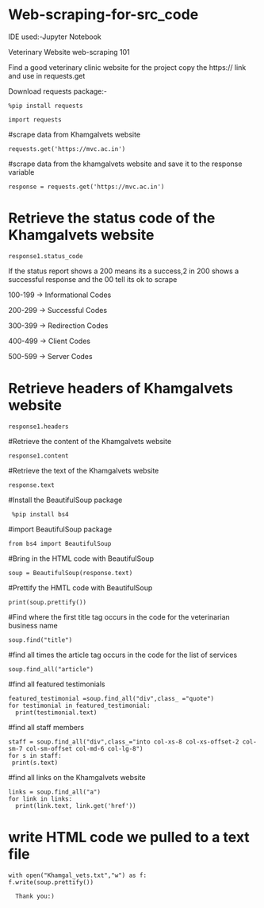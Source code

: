 # Web-scraping-for-src_code

IDE used:-Jupyter Notebook

Veterinary Website web-scraping 101

Find a good veterinary clinic website for the project copy the  https://  link and use in requests.get

Download requests package:-

    %pip install requests
 
    import requests
#scrape data from Khamgalvets website

    requests.get('https://mvc.ac.in')

#scrape data from the khamgalvets website and save it to the response variable

    response = requests.get('https://mvc.ac.in')

# Retrieve the status code of the Khamgalvets website

    response1.status_code

If the status report shows a 200 means its a success,2 in 200 shows a 
successful response and the 00 tell its ok to scrape

100-199 -> Informational Codes

200-299 -> Successful Codes

300-399 -> Redirection Codes

400-499 -> Client Codes

500-599 -> Server Codes

# Retrieve headers of Khamgalvets website
 
    response1.headers

#Retrieve the content of the Khamgalvets website

    response1.content

#Retrieve the text of the Khamgalvets website

    response.text

#Install the BeautifulSoup package
     
     %pip install bs4

#import BeautifulSoup package

    from bs4 import BeautifulSoup

#Bring in the HTML code with BeautifulSoup

    soup = BeautifulSoup(response.text)

#Prettify the HMTL code with BeautifulSoup

    print(soup.prettify())

#Find where the first title tag occurs in the code for the veterinarian business name

    soup.find("title")

#find all times the article tag occurs in the code for the list of services

    soup.find_all("article")

#find all featured testimonials

    featured_testimonial =soup.find_all("div",class_ ="quote")
    for testimonial in featured_testimonial:
      print(testimonial.text)

#find all staff members

    staff = soup.find_all("div",class_="into col-xs-8 col-xs-offset-2 col-sm-7 col-sm-offset col-md-6 col-lg-8")
    for s in staff:
     print(s.text)

#find all links on the Khamgalvets website
    
    links = soup.find_all("a")
    for link in links:
      print(link.text, link.get('href'))


# write HTML code we pulled to a text file

    with open("Khamgal_vets.txt","w") as f:
    f.write(soup.prettify())

      Thank you:)
